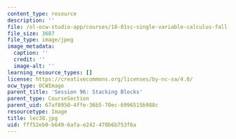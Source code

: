 ```yaml
---
content_type: resource
description: ''
file: /ol-ocw-studio-app/courses/18-01sc-single-variable-calculus-fall-2010/fff52eb0b6496afae242470b6b753f6a_lec38.jpg
file_size: 3687
file_type: image/jpeg
image_metadata:
  caption: ''
  credit: ''
  image-alt: ''
learning_resource_types: []
license: https://creativecommons.org/licenses/by-nc-sa/4.0/
ocw_type: OCWImage
parent_title: 'Session 96: Stacking Blocks'
parent_type: CourseSection
parent_uid: 67af8950-4ffe-36b5-70ec-6996515b988c
resourcetype: Image
title: lec38.jpg
uid: fff52eb0-b649-6afa-e242-470b6b753f6a
---
```

